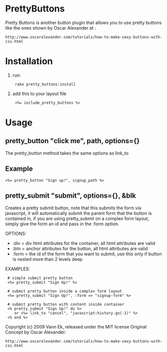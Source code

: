 PrettyButtons
=============

Pretty Buttons is another button plugin that allows you to use pretty buttons like the ones shown by Oscar Alexander at : 

    http://www.oscaralexander.com/tutorials/how-to-make-sexy-buttons-with-css.html
    
    
Installation    
============

1. run:

        rake pretty_buttons:install
    
2. add this to your layout file

        <%= include_pretty_buttons %>
    
Usage
=====

pretty_button "click me", path, options={}
------------------------------------------

The pretty_button method takes the same options as link_to

Example
-------

    <%= pretty_button "Sign up!", signup_path %>


pretty_submit "submit", options={}, &blk
----------------------------------------

Creates a pretty submit button, note that this submits the form via javascript,
it will automatically submit the parent form that the button is contained in,
if you are using pretty_submit on a complex form layout, simply give the form
an id and pass in the :form option.

OPTIONS:

- :div = div html attributes for the container, all html attributes are valid
- :btn = anchor attributes for the button, all html attributes are valid
- :form = the id of the form that you want to submit, use this only if button is nested more than 2 levels deep

EXAMPLES:

     # simple submit pretty button
     <%= pretty_submit "Sign Up!" %>

     # submit pretty button inside a complex form layout
     <%= pretty_submit "Sign Up!", :form => "signup-form" %>

     # submit pretty button with content inside container
     <% pretty_submit "Sign Up!" do %>
        or <%= link_to "cancel", "javascript:history.go(-1)" %>
     <% end %>   
        
Copyright (c) 2009 Vann Ek, released under the MIT license
Original Concept by Oscar Alexander:

    http://www.oscaralexander.com/tutorials/how-to-make-sexy-buttons-with-css.html
